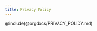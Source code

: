 ```yaml
---
title: Privacy Policy
---
```


<!--This page is generated from the PRIVACY_POLICY.md page on the org-level
documentation at https://github.com/pulsar-edit/.github-->

@include(@orgdocs/PRIVACY_POLICY.md)
